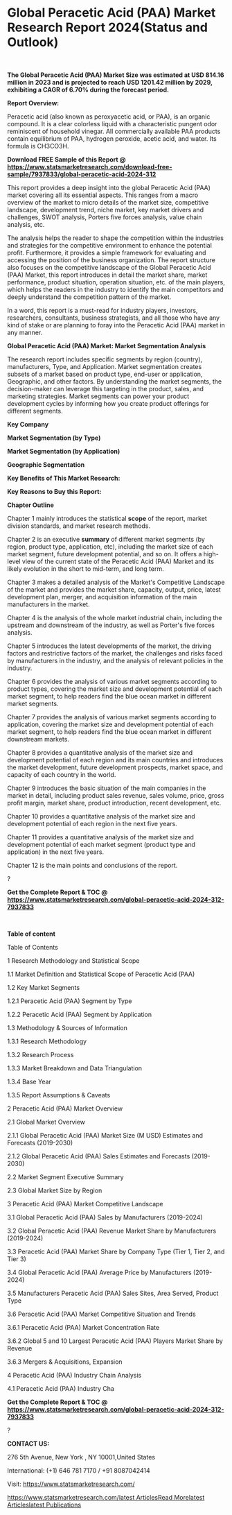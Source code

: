 <h1>Global Peracetic Acid (PAA) Market Research Report 2024(Status and Outlook)</h1><br/><p><strong>The Global Peracetic Acid (PAA) Market Size was estimated at USD 814.16 million in 2023 and is projected to reach USD 1201.42 million by 2029, exhibiting a <strong>CAGR</strong> of 6.70% during the forecast period.</strong></p>
 
 
 
 <p><strong>Report Overview:</strong></p>
 
 
 
 <p>Peracetic acid (also known as peroxyacetic acid, or PAA), is an organic compound. It is a clear colorless liquid with a characteristic pungent odor reminiscent of household vinegar. All commercially available PAA products contain equilibrium of PAA, hydrogen peroxide, acetic acid, and water. Its formula is CH3CO3H.</p>
 
 
 
 <p><strong>Download FREE Sample of this Report @ <a href="https://www.statsmarketresearch.com/download-free-sample/7937833/global-peracetic-acid-2024-312">https://www.statsmarketresearch.com/download-free-sample/7937833/global-peracetic-acid-2024-312</a></strong></p>
 
 
 
 <p>This report provides a deep insight into the global Peracetic Acid (PAA) market covering all its essential aspects. This ranges from a macro overview of the market to micro details of the market size, competitive landscape, development trend, niche market, key market drivers and challenges, SWOT analysis, Porters five forces analysis, value chain analysis, etc.</p>
 
 
 
 <p>The analysis helps the reader to shape the competition within the industries and strategies for the competitive environment to enhance the potential profit. Furthermore, it provides a simple framework for evaluating and accessing the position of the business organization. The report structure also focuses on the competitive landscape of the Global Peracetic Acid (PAA) Market, this report introduces in detail the market share, market performance, product situation, operation situation, etc. of the main players, which helps the readers in the industry to identify the main competitors and deeply understand the competition pattern of the market.</p>
 
 
 
 <p>In a word, this report is a must-read for industry players, investors, researchers, consultants, business strategists, and all those who have any kind of stake or are planning to foray into the Peracetic Acid (PAA) market in any manner.</p>
 
 
 
 <p><strong>Global Peracetic Acid (PAA) Market: Market Segmentation Analysis</strong></p>
 
 
 
 <p>The research report includes specific segments by region (country), manufacturers, Type, and Application. Market segmentation creates subsets of a market based on product type, end-user or application, Geographic, and other factors. By understanding the market segments, the decision-maker can leverage this targeting in the product, sales, and marketing strategies. Market segments can power your product development cycles by informing how you create product offerings for different segments.</p>
 
 
 
 <p><strong>Key Company</strong></p>
 
 
 
 <p><strong>Market Segmentation (by Type)</strong></p>
 
 
 
 <p><strong>Market Segmentation (<strong>by Application</strong>)</strong></p>
 
 
 
 <p><strong>Geographic Segmentation</strong></p>
 
 
 
 <p><strong>Key Benefits of This Market Research:</strong></p>
 
 
 
 <p><strong>Key <strong>Reasons to Buy</strong> this Report:</strong></p>
 
 
 
 <p><strong>Chapter Outline</strong></p>
 
 
 
 <p>Chapter 1 mainly introduces the statistical <strong>scope</strong> of the report, market division standards, and market research methods.</p>
 
 
 
 <p>Chapter 2 is an executive <strong>summary</strong> of different market segments (by region, product type, application, etc), including the market size of each market segment, future development potential, and so on. It offers a high-level view of the current state of the Peracetic Acid (PAA) Market and its likely evolution in the short to mid-term, and long term.</p>
 
 
 
 <p>Chapter 3 makes a detailed analysis of the Market&#39;s Competitive Landscape of the market and provides the market share, capacity, output, price, latest development plan, merger, and acquisition information of the main manufacturers in the market.</p>
 
 
 
 <p>Chapter 4 is the analysis of the whole market industrial chain, including the upstream and downstream of the industry, as well as Porter&#39;s five forces analysis.</p>
 
 
 
 <p>Chapter 5 introduces the latest developments of the market, the driving factors and restrictive factors of the market, the challenges and risks faced by manufacturers in the industry, and the analysis of relevant policies in the industry.</p>
 
 
 
 <p>Chapter 6 provides the analysis of various market segments according to product types, covering the market size and development potential of each market segment, to help readers find the blue ocean market in different market segments.</p>
 
 
 
 <p>Chapter 7 provides the analysis of various market segments according to application, covering the market size and development potential of each market segment, to help readers find the blue ocean market in different downstream markets.</p>
 
 
 
 <p>Chapter 8 provides a quantitative analysis of the market size and development potential of each region and its main countries and introduces the market development, future development prospects, market space, and capacity of each country in the world.</p>
 
 
 
 <p>Chapter 9 introduces the basic situation of the main companies in the market in detail, including product sales revenue, sales volume, price, gross profit margin, market share, product introduction, recent development, etc.</p>
 
 
 
 <p>Chapter 10 provides a quantitative analysis of the market size and development potential of each region in the next five years.</p>
 
 
 
 <p>Chapter 11 provides a quantitative analysis of the market size and development potential of each market segment (product type and application) in the next five years.</p>
 
 
 
 <p>Chapter 12 is the main points and conclusions of the report.</p>
 
 
 
 <p>? </p>
 
 
 
 <div><b>Get the Complete Report & TOC @ <a href="https://www.statsmarketresearch.com/global-peracetic-acid-2024-312-7937833">https://www.statsmarketresearch.com/global-peracetic-acid-2024-312-7937833</a></b></div>
 
 
 
 <p><br />
 
 <b>Table of content</b></p>
 
 
 
 <p>Table of Contents<br />
 
 1 Research Methodology and Statistical Scope<br />
 
 1.1 Market Definition and Statistical Scope of Peracetic Acid (PAA)<br />
 
 1.2 Key Market Segments<br />
 
 1.2.1 Peracetic Acid (PAA) Segment by Type<br />
 
 1.2.2 Peracetic Acid (PAA) Segment by Application<br />
 
 1.3 Methodology & Sources of Information<br />
 
 1.3.1 Research Methodology<br />
 
 1.3.2 Research Process<br />
 
 1.3.3 Market Breakdown and Data Triangulation<br />
 
 1.3.4 Base Year<br />
 
 1.3.5 Report Assumptions & Caveats<br />
 
 2 Peracetic Acid (PAA) Market Overview<br />
 
 2.1 Global Market Overview<br />
 
 2.1.1 Global Peracetic Acid (PAA) Market Size (M USD) Estimates and Forecasts (2019-2030)<br />
 
 2.1.2 Global Peracetic Acid (PAA) Sales Estimates and Forecasts (2019-2030)<br />
 
 2.2 Market Segment Executive Summary<br />
 
 2.3 Global Market Size by Region<br />
 
 3 Peracetic Acid (PAA) Market Competitive Landscape<br />
 
 3.1 Global Peracetic Acid (PAA) Sales by Manufacturers (2019-2024)<br />
 
 3.2 Global Peracetic Acid (PAA) Revenue Market Share by Manufacturers (2019-2024)<br />
 
 3.3 Peracetic Acid (PAA) Market Share by Company Type (Tier 1, Tier 2, and Tier 3)<br />
 
 3.4 Global Peracetic Acid (PAA) Average Price by Manufacturers (2019-2024)<br />
 
 3.5 Manufacturers Peracetic Acid (PAA) Sales Sites, Area Served, Product Type<br />
 
 3.6 Peracetic Acid (PAA) Market Competitive Situation and Trends<br />
 
 3.6.1 Peracetic Acid (PAA) Market Concentration Rate<br />
 
 3.6.2 Global 5 and 10 Largest Peracetic Acid (PAA) Players Market Share by Revenue<br />
 
 3.6.3 Mergers & Acquisitions, Expansion<br />
 
 4 Peracetic Acid (PAA) Industry Chain Analysis<br />
 
 4.1 Peracetic Acid (PAA) Industry Cha</p>
 
 
 
 <div><b>Get the Complete Report & TOC @ <a href="https://www.statsmarketresearch.com/global-peracetic-acid-2024-312-7937833">https://www.statsmarketresearch.com/global-peracetic-acid-2024-312-7937833</a></b></div>
 
 
 
 <p>? </p>
 
 
 
 <p><b>CONTACT US:</b><br />
 
 276 5th Avenue, New York , NY 10001,United States<br />
 
 International: (+1) 646 781 7170 / +91 8087042414<br />
 
 Visit: <a href="https://www.statsmarketresearch.com/">https://www.statsmarketresearch.com/</a><br />
 
 <a href="https://gyeongbokgung.com">https://www.statsmarketresearch.com/</a><a href="https://hallyeomaritime.com">latest Articles</a><a href="https://jingwansa.com">Read More</a><a href="https://nguoiviet.jp/">latest Articles</a><a href="https://www.intelmarketresearch.com/">latest Publications</a></p>